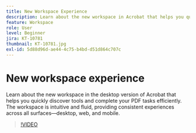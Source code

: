 ```yaml
---
title: New Workspace Experience
description: Learn about the new workspace in Acrobat that helps you quickly discover tools and complete your PDF tasks efficiently
feature: Workspace
role: User
level: Beginner
jira: KT-10781
thumbnail: KT-10781.jpg
exl-id: 5d88d96d-ae44-4c75-b4bd-d51d864c707c
---
```

# New workspace experience

Learn about the new workspace in the desktop version of Acrobat that helps you quickly discover tools and complete your PDF tasks efficiently. The workspace is intuitive and fluid, providing consistent experiences across all surfaces—desktop, web, and mobile.

>[!VIDEO](https://video.tv.adobe.com/v/345949?quality=12&learn=on&hidetitle=true)
